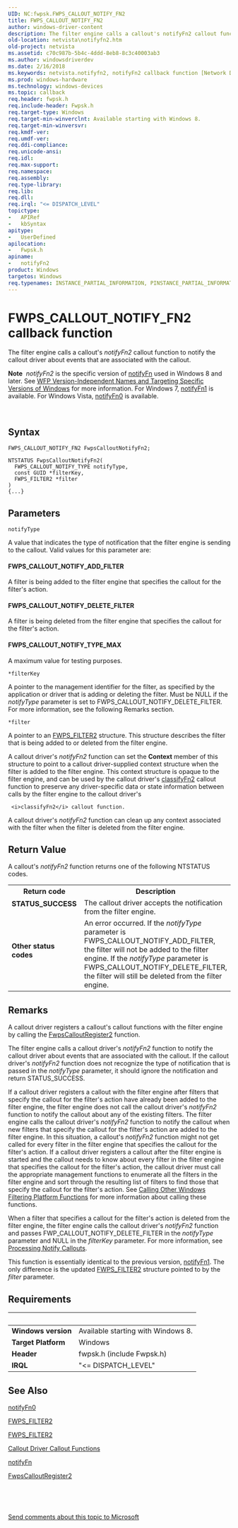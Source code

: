 ```yaml
---
UID: NC:fwpsk.FWPS_CALLOUT_NOTIFY_FN2
title: FWPS_CALLOUT_NOTIFY_FN2
author: windows-driver-content
description: The filter engine calls a callout's notifyFn2 callout function to notify the callout driver about events that are associated with the callout.Note  notifyFn2 is the specific version of notifyFn used in Windows 8 and later.
old-location: netvista\notifyfn2.htm
old-project: netvista
ms.assetid: c70c987b-5b4c-4ddd-8eb8-8c3c40003ab3
ms.author: windowsdriverdev
ms.date: 2/16/2018
ms.keywords: netvista.notifyfn2, notifyFn2 callback function [Network Drivers Starting with Windows Vista], notifyFn2, FWPS_CALLOUT_NOTIFY_FN2, FWPS_CALLOUT_NOTIFY_FN2, fwpsk/notifyFn2
ms.prod: windows-hardware
ms.technology: windows-devices
ms.topic: callback
req.header: fwpsk.h
req.include-header: Fwpsk.h
req.target-type: Windows
req.target-min-winverclnt: Available starting with Windows 8.
req.target-min-winversvr: 
req.kmdf-ver: 
req.umdf-ver: 
req.ddi-compliance: 
req.unicode-ansi: 
req.idl: 
req.max-support: 
req.namespace: 
req.assembly: 
req.type-library: 
req.lib: 
req.dll: 
req.irql: "<= DISPATCH_LEVEL"
topictype:
-	APIRef
-	kbSyntax
apitype:
-	UserDefined
apilocation:
-	Fwpsk.h
apiname:
-	notifyFn2
product: Windows
targetos: Windows
req.typenames: INSTANCE_PARTIAL_INFORMATION, PINSTANCE_PARTIAL_INFORMATION
---
```



# FWPS_CALLOUT_NOTIFY_FN2 callback function
The filter engine calls a callout's 
  <i>notifyFn2</i> callout function to notify the callout driver about events that are associated with the
  callout.<div class="alert"><b>Note</b>  <i>notifyFn2</i> is the specific version of <a href="https://msdn.microsoft.com/library/windows/hardware/ff568802">notifyFn</a> used in Windows 8 and later. See <a href="https://msdn.microsoft.com/FBDF53E5-F7DE-4DEB-AC18-6D2BB59FE670">WFP Version-Independent Names and Targeting Specific Versions of Windows</a> for more information. For Windows 7, <a href="..\fwpsk\nc-fwpsk-fwps_callout_notify_fn1.md">notifyFn1</a> is available. For Windows Vista, <a href="..\fwpsk\nc-fwpsk-fwps_callout_notify_fn0.md">notifyFn0</a> is available.</div>
<div> </div>

## Syntax

```
FWPS_CALLOUT_NOTIFY_FN2 FwpsCalloutNotifyFn2;

NTSTATUS FwpsCalloutNotifyFn2(
  FWPS_CALLOUT_NOTIFY_TYPE notifyType,
  const GUID *filterKey,
  FWPS_FILTER2 *filter
)
{...}
```

## Parameters

`notifyType`

A value that indicates the type of notification that the filter engine is sending to the callout.
     Valid values for this parameter are:
     





#### FWPS_CALLOUT_NOTIFY_ADD_FILTER

A filter is being added to the filter engine that specifies the callout for the filter's
       action.



#### FWPS_CALLOUT_NOTIFY_DELETE_FILTER

A filter is being deleted from the filter engine that specifies the callout for the filter's
       action.



#### FWPS_CALLOUT_NOTIFY_TYPE_MAX

A maximum value for testing purposes.

`*filterKey`

A pointer to the management identifier for the filter, as specified by the application or driver
     that is adding or deleting the filter. Must be NULL if the 
     <i>notifyType</i> parameter is set to FWPS_CALLOUT_NOTIFY_DELETE_FILTER. For more information, see the
     following Remarks section.

`*filter`

A pointer to an 
     <a href="https://msdn.microsoft.com/library/windows/hardware/hh439768">FWPS_FILTER2</a> structure. This structure
     describes the filter that is being added to or deleted from the filter engine.
     

A callout driver's 
     <i>notifyFn2</i> function can set the 
     <b>Context</b> member of this structure to point to a callout driver-supplied context structure when the
     filter is added to the filter engine. This context structure is opaque to the filter engine, and can be
     used by the callout driver's 
     <a href="..\fwpsk\nc-fwpsk-fwps_callout_classify_fn2.md">classifyFn2</a> callout function to preserve
     any driver-specific data or state information between calls by the filter engine to the callout driver's
     
     <i>classifyFn2</i> callout function.

A callout driver's 
     <i>notifyFn2</i> function can clean up any context associated with the filter when the filter is deleted
     from the filter engine.


## Return Value

A callout's 
     <i>notifyFn2</i> function returns one of the following NTSTATUS codes.

<table>
<tr>
<th>Return code</th>
<th>Description</th>
</tr>
<tr>
<td width="40%">
<dl>
<dt><b>STATUS_SUCCESS</b></dt>
</dl>
</td>
<td width="60%">
The callout driver accepts the notification from the filter engine.

</td>
</tr>
<tr>
<td width="40%">
<dl>
<dt><b>Other status codes</b></dt>
</dl>
</td>
<td width="60%">
An error occurred. If the 
       <i>notifyType</i> parameter is FWPS_CALLOUT_NOTIFY_ADD_FILTER, the filter will not be added to the
       filter engine. If the 
       <i>notifyType</i> parameter is FWPS_CALLOUT_NOTIFY_DELETE_FILTER, the filter will still be deleted from
       the filter engine.

</td>
</tr>
</table>

## Remarks

A callout driver registers a callout's callout functions with the filter engine by calling the 
    <a href="..\fwpsk\nf-fwpsk-fwpscalloutregister2.md">FwpsCalloutRegister2</a> function.

The filter engine calls a callout driver's 
    <i>notifyFn2</i> function to notify the callout driver about events that are associated with the callout.
    If the callout driver's 
    <i>notifyFn2</i> function does not recognize the type of notification that is passed in the 
    <i>notifyType</i> parameter, it should ignore the notification and return STATUS_SUCCESS.

If a callout driver registers a callout with the filter engine after filters that specify the callout
    for the filter's action have already been added to the filter engine, the filter engine does not call the
    callout driver's 
    <i>notifyFn2</i> function to notify the callout about any of the existing filters. The filter engine calls
    the callout driver's 
    <i>notifyFn2</i> function to notify the callout when new filters that specify the callout for the filter's
    action are added to the filter engine. In this situation, a callout's 
    <i>notifyFn2</i> function might not get called for every filter in the filter engine that specifies the
    callout for the filter's action. If a callout driver registers a callout after the filter engine is
    started and the callout needs to know about every filter in the filter engine that specifies the callout
    for the filter's action, the callout driver must call the appropriate management functions to enumerate
    all the filters in the filter engine and sort through the resulting list of filters to find those that
    specify the callout for the filter's action. See 
    <a href="https://docs.microsoft.com/en-us/windows-hardware/drivers/network/calling-other-windows-filtering-platform-functions">Calling Other
    Windows Filtering Platform Functions</a> for more information about calling these functions.

When a filter that specifies a callout for the filter's action is deleted from the filter engine, the
    filter engine calls the callout driver's 
    <i>notifyFn2</i> function and passes FWP_CALLOUT_NOTIFY_DELETE_FILTER in the 
    <i>notifyType</i> parameter and NULL in the 
    <i>filterKey</i> parameter. For more information, see 
    <a href="https://msdn.microsoft.com/d686989e-97f0-4095-b172-1c2ccf7a26e6">Processing Notify Callouts</a>.

This function is essentially identical to the previous version, 
    <a href="..\fwpsk\nc-fwpsk-fwps_callout_notify_fn1.md">notifyFn1</a>. The only difference is the 
       updated <a href="https://msdn.microsoft.com/library/windows/hardware/hh439768">FWPS_FILTER2</a> structure pointed to by the 
       <i>filter</i> parameter.

## Requirements
| &nbsp; | &nbsp; |
| ---- |:---- |
| **Windows version** | Available starting with Windows 8.  |
| **Target Platform** | Windows |
| **Header** | fwpsk.h (include Fwpsk.h) |
| **IRQL** | "<= DISPATCH_LEVEL" |

## See Also

<a href="..\fwpsk\nc-fwpsk-fwps_callout_notify_fn0.md">notifyFn0</a>



<a href="https://msdn.microsoft.com/library/windows/hardware/hh439768">FWPS_FILTER2</a>



<a href="https://msdn.microsoft.com/library/windows/hardware/hh439768">FWPS_FILTER2</a>



<a href="https://msdn.microsoft.com/library/windows/hardware/ff543875">Callout Driver Callout Functions</a>



<a href="https://msdn.microsoft.com/library/windows/hardware/ff568802">notifyFn</a>



<a href="..\fwpsk\nf-fwpsk-fwpscalloutregister2.md">FwpsCalloutRegister2</a>



 

 

<a href="mailto:wsddocfb@microsoft.com?subject=Documentation%20feedback [netvista\netvista]:%20FWPS_CALLOUT_NOTIFY_FN2 callback function%20 RELEASE:%20(2/16/2018)&amp;body=%0A%0APRIVACY STATEMENT%0A%0AWe use your feedback to improve the documentation. We don't use your email address for any other purpose, and we'll remove your email address from our system after the issue that you're reporting is fixed. While we're working to fix this issue, we might send you an email message to ask for more info. Later, we might also send you an email message to let you know that we've addressed your feedback.%0A%0AFor more info about Microsoft's privacy policy, see http://privacy.microsoft.com/en-us/default.aspx." title="Send comments about this topic to Microsoft">Send comments about this topic to Microsoft</a>